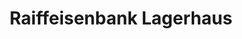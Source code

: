 ---
title: "Raiffeisenbank Lagerhaus"
url: /kirchendemenreuth/raiffeisenbank-lagerhaus/
shop: Baustoffe
---